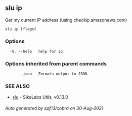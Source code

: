 ## slu ip

Get my current IP address (using checkip.amazonaws.com)

```
slu ip [flags]
```

### Options

```
  -h, --help   help for ip
```

### Options inherited from parent commands

```
      --json   Formatu output to JSON
```

### SEE ALSO

* [slu](slu.md)	 - SikaLabs Utils, v0.13.0

###### Auto generated by spf13/cobra on 30-Aug-2021
